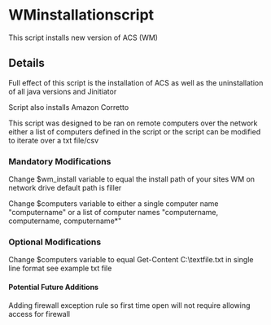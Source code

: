 # WMinstallationscript

This script installs new version of ACS (WM)

## Details

Full effect of this script is the installation of ACS as well as the uninstallation of all java versions and Jinitiator 

Script also installs Amazon Corretto

This script was designed to be ran on remote computers over the network either a list of computers defined in the script or the script can be modified to iterate over a txt file/csv

### Mandatory Modifications

Change $wm_install variable to equal the install path of your sites WM on network drive default path is filler

Change $computers variable to either a single computer name "computername" or a list of computer names "computername, computername, computername*"


### Optional Modifications

Change $computers variable to equal Get-Content C:\textfile.txt in single line format see example txt file

#### Potential Future Additions

Adding firewall exception rule so first time open will not require allowing access for firewall
